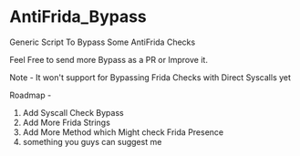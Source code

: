 # AntiFrida_Bypass
Generic Script To Bypass Some AntiFrida Checks

Feel Free to send more Bypass as a PR or Improve it.

Note - It won't support for Bypassing Frida Checks with Direct Syscalls yet 

Roadmap -
1. Add Syscall Check Bypass
2. Add More Frida Strings
3. Add More Method which Might check Frida Presence
4. something you guys can suggest me
